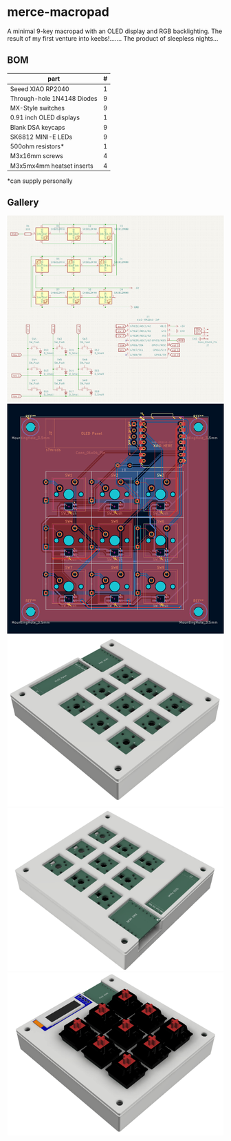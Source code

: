 # merce-macropad
A minimal 9-key macropad with an OLED display and RGB backlighting. The result of my first venture into keebs!....... The product of sleepless nights...

## BOM
|part                      |#|
|--------------------------|-|
|Seeed XIAO RP2040         |1|
|Through-hole 1N4148 Diodes|9|
|MX-Style switches         |9|
|0.91 inch OLED displays   |1|
|Blank DSA keycaps         |9|
|SK6812 MINI-E LEDs        |9|
|500ohm resistors*         |1|
|M3x16mm screws            |4|
|M3x5mx4mm heatset inserts |4|

*can supply personally

## Gallery
![schematic made with kicad][schematic]
![pcb made with kicad][pcb]
![render with bare pcb made with fusion360][render-bare]
![render with bare pcb made with fusion360][render-bare-1]
![render with mockup pcb made with fusion360][render-mockup]

[schematic]:https://github.com/solswiss/merce-macropad/blob/main/assets/schematic.png
[pcb]:https://github.com/solswiss/merce-macropad/blob/main/assets/pcb.png
[render-bare]:https://github.com/solswiss/merce-macropad/blob/main/assets/bare-render.png
[render-bare-1]:https://github.com/solswiss/merce-macropad/blob/main/assets/bare-render-top.png
[render-mockup]:https://github.com/solswiss/merce-macropad/blob/main/assets/render-mockup.png
